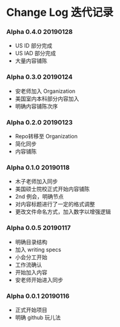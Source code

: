 # Change Log 迭代记录

### Alpha 0.4.0 20190128
* US ID 部分完成
* US IAD 部分完成
* 大量内容铺陈

### Alpha 0.3.0 20190124
* 安老师加入 Organization
* 美国室内本科部分内容加入
* 明确内容铺陈次序

### Alpha 0.2.0 20190123
* Repo转移至 Organization
* 简化同步
* 内容铺陈  

### Alpha 0.1.0 20190118
* 木子老师加入同步
* 美国硕士院校正式开始内容铺陈
* 2nd 例会，明确节点
* 对内容标题进行了一定的格式调整
* 更改文件命名方式，加入数字以增强逻辑



### Alpha 0.0.5 20190117
* 明确目录结构
* 加入 writing specs
* 小会分工开始
* 工作流确认
* 开始加入内容
* 安老师开始进入同步


### Alpha 0.0.1 20190116
* 正式开始项目
* 明确 github 玩儿法
